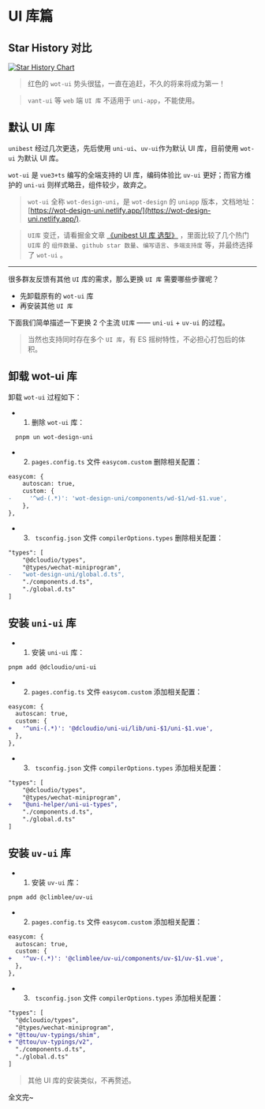 # UI 库篇

## Star History 对比

[![Star History Chart](https://api.star-history.com/svg?repos=Moonofweisheng/wot-design-uni,climblee/uv-ui,ijry/uview-plus,tuniaoTech/tuniaoui-rc-vue3-uniapp&type=Date)](https://star-history.com/#Moonofweisheng/wot-design-uni&climblee/uv-ui&ijry/uview-plus&tuniaoTech/tuniaoui-rc-vue3-uniapp&Date)

> 红色的 `wot-ui` 势头很猛，一直在追赶，不久的将来将成为第一！

<!-- [![Star History Chart](https://api.star-history.com/svg?repos=Moonofweisheng/wot-design-uni,climblee/uv-ui&type=Date)](https://star-history.com/#Moonofweisheng/wot-design-uni&climblee/uv-ui&Date) -->

> `vant-ui` 等 `web` 端 `UI 库` 不适用于 `uni-app`，不能使用。

## 默认 UI 库

`unibest` 经过几次更迭，先后使用 `uni-ui`、`uv-ui`作为默认 UI 库，目前使用 `wot-ui` 为默认 UI 库。

`wot-ui` 是 `vue3+ts` 编写的全端支持的 UI 库，编码体验比 `uv-ui` 更好；而官方维护的 `uni-ui` 则样式略丑，组件较少，故弃之。

> `wot-ui` 全称 `wot-design-uni`，是 `wot-design` 的 `uniapp` 版本，文档地址：[https://wot-design-uni.netlify.app/](https://wot-design-uni.netlify.app/).

> `UI库` 变迁，请看掘金文章 [《unibest UI 库 选型》](https://juejin.cn/post/7337513012393607207) ，里面比较了几个热门 `UI库` 的 `组件数量`、`github star 数量`、`编写语言`、`多端支持度` 等，并最终选择了 `wot-ui` 。

---

很多群友反馈有其他 `UI` 库的需求，那么更换 `UI 库` 需要哪些步骤呢？

- 先卸载原有的 `wot-ui` 库
- 再安装其他 `UI 库`

下面我们简单描述一下更换 2 个主流 `UI库` —— `uni-ui` + `uv-ui` 的过程。

> 当然也支持同时存在多个 `UI 库`，有 ES 摇树特性，不必担心打包后的体积。

## 卸载 wot-ui 库

卸载 `wot-ui` 过程如下：

- 1. 删除 `wot-ui` 库：

```sh
  pnpm un wot-design-uni
```

- 2. `pages.config.ts` 文件 `easycom.custom` 删除相关配置：

```diff
easycom: {
    autoscan: true,
    custom: {
-     '^wd-(.*)': 'wot-design-uni/components/wd-$1/wd-$1.vue',
    },
},
```

- 3. ` tsconfig.json` 文件 `compilerOptions.types` 删除相关配置：

```diff
"types": [
    "@dcloudio/types",
    "@types/wechat-miniprogram",
-   "wot-design-uni/global.d.ts",
    "./components.d.ts",
    "./global.d.ts"
]
```

## 安装 `uni-ui` 库

- 1. 安装 `uni-ui` 库：

```sh
pnpm add @dcloudio/uni-ui
```

- 2. `pages.config.ts` 文件 `easycom.custom` 添加相关配置：

```diff
easycom: {
  autoscan: true,
  custom: {
+   '^uni-(.*)': '@dcloudio/uni-ui/lib/uni-$1/uni-$1.vue',
  },
},
```

- 3. ` tsconfig.json` 文件 `compilerOptions.types` 添加相关配置：

```diff
"types": [
    "@dcloudio/types",
    "@types/wechat-miniprogram",
+   "@uni-helper/uni-ui-types",
    "./components.d.ts",
    "./global.d.ts"
]
```

## 安装 `uv-ui` 库

- 1. 安装 `uv-ui` 库：

```sh
pnpm add @climblee/uv-ui
```

- 2. `pages.config.ts` 文件 `easycom.custom` 添加相关配置：

```diff
easycom: {
  autoscan: true,
  custom: {
+   '^uv-(.*)': '@climblee/uv-ui/components/uv-$1/uv-$1.vue',
  },
},
```

- 3. ` tsconfig.json` 文件 `compilerOptions.types` 添加相关配置：

```diff
"types": [
  "@dcloudio/types",
  "@types/wechat-miniprogram",
+ "@ttou/uv-typings/shim",
+ "@ttou/uv-typings/v2",
  "./components.d.ts",
  "./global.d.ts"
]
```

> 其他 UI 库的安装类似，不再赘述。

全文完~
